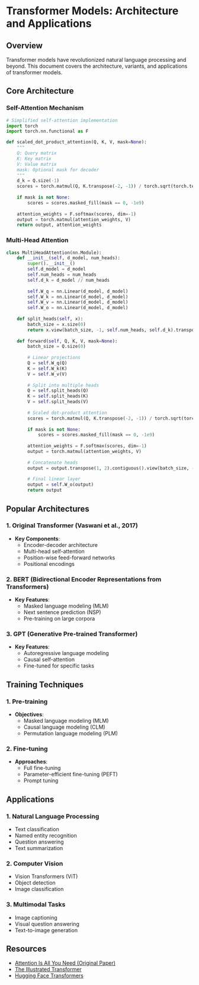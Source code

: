 # Transformer Models: Architecture and Applications

## Overview
Transformer models have revolutionized natural language processing and beyond. This document covers the architecture, variants, and applications of transformer models.

## Core Architecture

### Self-Attention Mechanism
```python
# Simplified self-attention implementation
import torch
import torch.nn.functional as F

def scaled_dot_product_attention(Q, K, V, mask=None):
    """
    Q: Query matrix
    K: Key matrix
    V: Value matrix
    mask: Optional mask for decoder
    """
    d_k = Q.size(-1)
    scores = torch.matmul(Q, K.transpose(-2, -1)) / torch.sqrt(torch.tensor(d_k))
    
    if mask is not None:
        scores = scores.masked_fill(mask == 0, -1e9)
    
    attention_weights = F.softmax(scores, dim=-1)
    output = torch.matmul(attention_weights, V)
    return output, attention_weights
```

### Multi-Head Attention
```python
class MultiHeadAttention(nn.Module):
    def __init__(self, d_model, num_heads):
        super().__init__()
        self.d_model = d_model
        self.num_heads = num_heads
        self.d_k = d_model // num_heads
        
        self.W_q = nn.Linear(d_model, d_model)
        self.W_k = nn.Linear(d_model, d_model)
        self.W_v = nn.Linear(d_model, d_model)
        self.W_o = nn.Linear(d_model, d_model)
        
    def split_heads(self, x):
        batch_size = x.size(0)
        return x.view(batch_size, -1, self.num_heads, self.d_k).transpose(1, 2)
        
    def forward(self, Q, K, V, mask=None):
        batch_size = Q.size(0)
        
        # Linear projections
        Q = self.W_q(Q)
        K = self.W_k(K)
        V = self.W_v(V)
        
        # Split into multiple heads
        Q = self.split_heads(Q)
        K = self.split_heads(K)
        V = self.split_heads(V)
        
        # Scaled dot-product attention
        scores = torch.matmul(Q, K.transpose(-2, -1)) / torch.sqrt(torch.tensor(self.d_k))
        
        if mask is not None:
            scores = scores.masked_fill(mask == 0, -1e9)
            
        attention_weights = F.softmax(scores, dim=-1)
        output = torch.matmul(attention_weights, V)
        
        # Concatenate heads
        output = output.transpose(1, 2).contiguous().view(batch_size, -1, self.d_model)
        
        # Final linear layer
        output = self.W_o(output)
        return output
```

## Popular Architectures

### 1. Original Transformer (Vaswani et al., 2017)
- **Key Components**:
  - Encoder-decoder architecture
  - Multi-head self-attention
  - Position-wise feed-forward networks
  - Positional encodings

### 2. BERT (Bidirectional Encoder Representations from Transformers)
- **Key Features**:
  - Masked language modeling (MLM)
  - Next sentence prediction (NSP)
  - Pre-training on large corpora

### 3. GPT (Generative Pre-trained Transformer)
- **Key Features**:
  - Autoregressive language modeling
  - Causal self-attention
  - Fine-tuned for specific tasks

## Training Techniques

### 1. Pre-training
- **Objectives**:
  - Masked language modeling (MLM)
  - Causal language modeling (CLM)
  - Permutation language modeling (PLM)

### 2. Fine-tuning
- **Approaches**:
  - Full fine-tuning
  - Parameter-efficient fine-tuning (PEFT)
  - Prompt tuning

## Applications

### 1. Natural Language Processing
- Text classification
- Named entity recognition
- Question answering
- Text summarization

### 2. Computer Vision
- Vision Transformers (ViT)
- Object detection
- Image classification

### 3. Multimodal Tasks
- Image captioning
- Visual question answering
- Text-to-image generation

## Resources
- [Attention Is All You Need (Original Paper)](https://arxiv.org/abs/1706.03762)
- [The Illustrated Transformer](https://jalammar.github.io/illustrated-transformer/)
- [Hugging Face Transformers](https://huggingface.co/docs/transformers/index)
